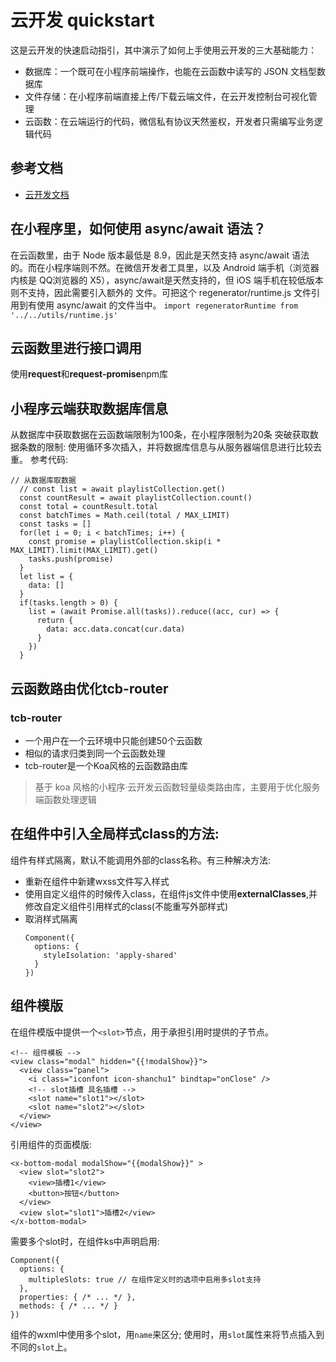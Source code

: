 # 云开发 quickstart

这是云开发的快速启动指引，其中演示了如何上手使用云开发的三大基础能力：

- 数据库：一个既可在小程序前端操作，也能在云函数中读写的 JSON 文档型数据库
- 文件存储：在小程序前端直接上传/下载云端文件，在云开发控制台可视化管理
- 云函数：在云端运行的代码，微信私有协议天然鉴权，开发者只需编写业务逻辑代码

## 参考文档

- [云开发文档](https://developers.weixin.qq.com/miniprogram/dev/wxcloud/basis/getting-started.html)



## 在小程序里，如何使用 async/await 语法？
在云函数里，由于 Node 版本最低是 8.9，因此是天然支持 async/await 语法的。而在小程序端则不然。在微信开发者工具里，以及 Android 端手机（浏览器内核是 QQ浏览器的 X5），async/await是天然支持的，但 iOS 端手机在较低版本则不支持，因此需要引入额外的 文件。可把这个 regenerator/runtime.js 文件引用到有使用 async/await 的文件当中。
`import regeneratorRuntime from '../../utils/runtime.js'`

## 云函数里进行接口调用
使用**request**和**request-promise**npm库

## 小程序云端获取数据库信息
从数据库中获取数据在云函数端限制为100条，在小程序限制为20条
突破获取数据条数的限制:
使用循环多次插入，并将数据库信息与从服务器端信息进行比较去重。
参考代码:
```
// 从数据库取数据
  // const list = await playlistCollection.get()
  const countResult = await playlistCollection.count()
  const total = countResult.total
  const batchTimes = Math.ceil(total / MAX_LIMIT)
  const tasks = []
  for(let i = 0; i < batchTimes; i++) {
    const promise = playlistCollection.skip(i * MAX_LIMIT).limit(MAX_LIMIT).get()
    tasks.push(promise)
  }
  let list = {
    data: []
  }
  if(tasks.length > 0) {
    list = (await Promise.all(tasks)).reduce((acc, cur) => {
      return {
        data: acc.data.concat(cur.data)
      }
    })
  }
```

## 云函数路由优化tcb-router
### tcb-router
- 一个用户在一个云环境中只能创建50个云函数
- 相似的请求归类到同一个云函数处理
- tcb-router是一个Koa风格的云函数路由库

> 基于 koa 风格的小程序·云开发云函数轻量级类路由库，主要用于优化服务端函数处理逻辑

## 在组件中引入全局样式class的方法:
组件有样式隔离，默认不能调用外部的class名称。有三种解决方法:
- 重新在组件中新建wxss文件写入样式
- 使用自定义组件的时候传入class，在组件js文件中使用**externalClasses**,并修改自定义组件引用样式的class(不能重写外部样式)
- 取消样式隔离
  ```
  Component({
    options: {
      styleIsolation: 'apply-shared'
    }
  })
  ```

## 组件模版
在组件模版中提供一个`<slot>`节点，用于承担引用时提供的子节点。
```
<!-- 组件模板 -->
<view class="modal" hidden="{{!modalShow}}">
  <view class="panel">
    <i class="iconfont icon-shanchu1" bindtap="onClose" />
    <!-- slot插槽 具名插槽 -->
    <slot name="slot1"></slot>
    <slot name="slot2"></slot>
  </view>
</view>
```
引用组件的页面模版:
```
<x-bottom-modal modalShow="{{modalShow}}" >
  <view slot="slot2">
    <view>插槽1</view>
    <button>按钮</button>
  </view>
  <view slot="slot1">插槽2</view>
</x-bottom-modal>
```
需要多个slot时，在组件ks中声明启用:
```
Component({
  options: {
    multipleSlots: true // 在组件定义时的选项中启用多slot支持
  },
  properties: { /* ... */ },
  methods: { /* ... */ }
})
```
组件的wxml中使用多个slot，用`name`来区分;
使用时，用`slot`属性来将节点插入到不同的`slot`上。